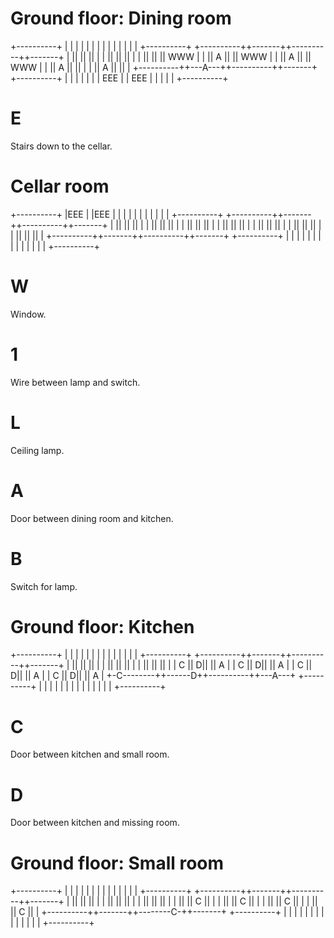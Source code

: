 # Ground floor: Dining room

+----------+
|          |
|          |
|          |
|          |
|          |
|          |
|          |
+----------+
+----------++-------++----------++-------+
|          ||       ||          ||       |
|          ||       ||          ||       |
|          ||       ||          ||  WWW  |
|          ||   A   ||          ||  WWW  |
|          ||   A   ||          ||  WWW  |
|          ||   A   ||          ||       |
|          ||   A   ||          ||       |
+----------++---A---++----------++-------+
+----------+
|          |
|          |
|          |
|   EEE    |
|   EEE    |
|          |
|          |
+----------+

# E

Stairs down to the cellar.

# Cellar room

+----------+
|EEE       |
|EEE       |
|          |
|          |
|          |
|          |
|          |
+----------+
+----------++-------++----------++-------+
|          ||       ||          ||       |
|          ||       ||          ||       |
|          ||       ||          ||       |
|          ||       ||          ||       |
|          ||       ||          ||       |
|          ||       ||          ||       |
|          ||       ||          ||       |
+----------++-------++----------++-------+
+----------+
|          |
|          |
|          |
|          |
|          |
|          |
|          |
+----------+

# W

Window.

# 1

Wire between lamp and switch.

# L

Ceiling lamp.

# A

Door between dining room and kitchen.

# B

Switch for lamp.

# Ground floor: Kitchen

+----------+
|          |
|          |
|          |
|          |
|          |
|          |
|          |
+----------+
+----------++-------++----------++-------+
|          ||       ||          ||       |
|          ||       ||          ||       |
|          ||       ||          ||       |
| C        ||      D||          ||   A   |
| C        ||      D||          ||   A   |
| C        ||      D||          ||   A   |
| C        ||      D||          ||   A   |
+-C--------++------D++----------++---A---+
+----------+
|          |
|          |
|          |
|          |
|          |
|          |
|          |
+----------+

# C

Door between kitchen and small room.

# D

Door between kitchen and missing room.

# Ground floor: Small room

+----------+
|          |
|          |
|          |
|          |
|          |
|          |
|          |
+----------+
+----------++-------++----------++-------+
|          ||       ||          ||       |
|          ||       ||          ||       |
|          ||       ||          ||       |
|          ||       ||        C ||       |
|          ||       ||        C ||       |
|          ||       ||        C ||       |
|          ||       ||        C ||       |
+----------++-------++--------C-++-------+
+----------+
|          |
|          |
|          |
|          |
|          |
|          |
|          |
+----------+

